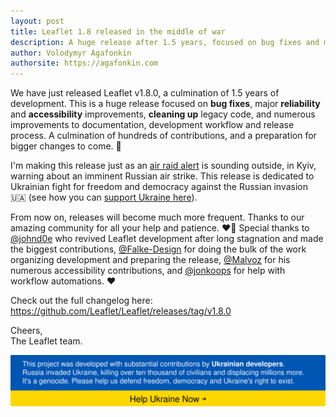 ```yaml
---
layout: post
title: Leaflet 1.8 released in the middle of war
description: A huge release after 1.5 years, focused on bug fixes and major reliability and accessibility improvements.
author: Volodymyr Agafonkin
authorsite: https://agafonkin.com
---
```


We have just released Leaflet v1.8.0, a culmination of 1.5 years of development. This is a huge release focused on **bug fixes**, major **reliability** and **accessibility** improvements, **cleaning up** legacy code, and numerous improvements to documentation, development workflow and release process. A culmination of hundreds of contributions, and a preparation for bigger changes to come. 🍃

I'm making this release just as an [air raid alert](https://observablehq.com/@mourner/sirens) is sounding outside, in Kyiv, warning about an imminent Russian air strike. This release is dedicated to Ukrainian fight for freedom and democracy against the Russian invasion 🇺🇦 (see how you can [support Ukraine here](https://stand-with-ukraine.pp.ua/)).

From now on, releases will become much more frequent. Thanks to our amazing community for all your help and patience. ❤️🙏 Special thanks to [@johnd0e](https://github.com/johnd0e) who revived Leaflet development after long stagnation and made the biggest contributions, [@Falke-Design](https://github.com/Falke-Design) for doing the bulk of the work organizing development and preparing the release, [@Malvoz](https://github.com/Malvoz) for his numerous accessibility contributions, and [@jonkoops](https://github.com/jonkoops) for help with workflow automations. ❤️

Check out the full changelog here: https://github.com/Leaflet/Leaflet/releases/tag/v1.8.0

Cheers,<br>
The Leaflet team.

[![Stand With Ukraine](https://raw.githubusercontent.com/vshymanskyy/StandWithUkraine/main/banner-direct.svg)](https://stand-with-ukraine.pp.ua)
